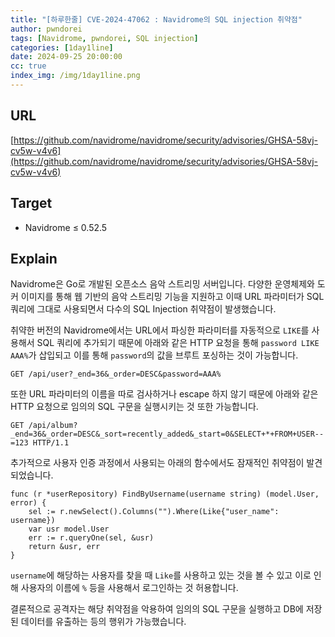 ```yaml
---
title: "[하루한줄] CVE-2024-47062 : Navidrome의 SQL injection 취약점"
author: pwndorei
tags: [Navidrome, pwndorei, SQL injection]
categories: [1day1line]
date: 2024-09-25 20:00:00
cc: true
index_img: /img/1day1line.png
---
```


## URL

[https://github.com/navidrome/navidrome/security/advisories/GHSA-58vj-cv5w-v4v6](https://github.com/navidrome/navidrome/security/advisories/GHSA-58vj-cv5w-v4v6)

## Target

- Navidrome ≤ 0.52.5

## Explain

Navidrome은 Go로 개발된 오픈소스 음악 스트리밍 서버입니다. 다양한 운영체제와 도커 이미지를 통해 웹 기반의 음악 스트리밍 기능을 지원하고 이때 URL 파라미터가 SQL 쿼리에 그대로 사용되면서 다수의 SQL Injection 취약점이 발생했습니다.

취약한 버전의 Navidrome에서는 URL에서 파싱한 파라미터를 자동적으로 `LIKE`를 사용해서 SQL 쿼리에 추가되기 때문에 아래와 같은 HTTP 요청을 통해 `password LIKE AAA%`가 삽입되고 이를 통해 `password`의 값을 브루트 포싱하는 것이 가능합니다.

```
GET /api/user?_end=36&_order=DESC&password=AAA%
```

또한 URL 파라미터의 이름을 따로 검사하거나 escape 하지 않기 때문에 아래와 같은 HTTP 요청으로 임의의 SQL 구문을 실행시키는 것 또한 가능합니다.

```
GET /api/album?_end=36&_order=DESC&_sort=recently_added&_start=0&SELECT+*+FROM+USER--=123 HTTP/1.1
```

추가적으로 사용자 인증 과정에서 사용되는 아래의 함수에서도 잠재적인 취약점이 발견되었습니다.

```
func (r *userRepository) FindByUsername(username string) (model.User, error) {
    sel := r.newSelect().Columns("").Where(Like{"user_name": username})
    var usr model.User
    err := r.queryOne(sel, &usr)
    return &usr, err
}
```

`username`에 해당하는 사용자를 찾을 때 `Like`를 사용하고 있는 것을 볼 수 있고 이로 인해 사용자의 이름에 `%` 등을 사용해서 로그인하는 것 허용합니다.

결론적으로 공격자는 해당 취약점을 악용하여 임의의 SQL 구문을 실행하고 DB에 저장된 데이터를 유출하는 등의 행위가 가능했습니다.
